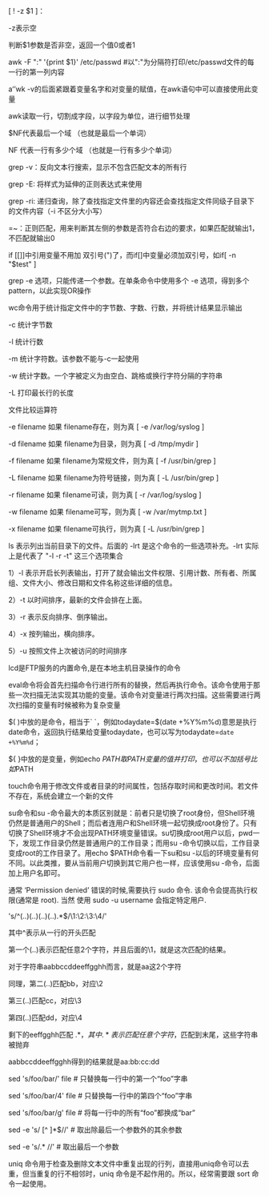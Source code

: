 [ ! -z $1 ]：

-z表示空

判断$1参数是否非空，返回一个值0或者1

 

awk  -F ":" '{print $1}' /etc/passwd   #以":"为分隔符打印/etc/passwd文件的每一行的第一列内容

a‘’wk -v的后面紧跟着变量名字和对变量的赋值，在awk语句中可以直接使用此变量

awk读取一行，切割成字段，以字段为单位，进行细节处理

 

$NF代表最后一个域 （也就是最后一个单词）

NF 代表一行有多少个域 （也就是一行有多少个单词）

grep -v：反向文本行搜索，显示不包含匹配文本的所有行

grep -E: 将样式为延伸的正则表达式来使用

grep -ri: 递归查询，除了查找指定文件里的内容还会查找指定文件同级子目录下的文件内容（-i 不区分大小写）

 

=~：正则匹配，用来判断其左侧的参数是否符合右边的要求，如果匹配就输出1，不匹配就输出0

 

if [[]]中引用变量不用加 双引号(")了，而if[]中变量必须加双引号，如if[ -n "$test" ]

 

grep -e 选项，只能传递一个参数。在单条命令中使用多个 -e 选项，得到多个pattern，以此实现OR操作

 

wc命令用于统计指定文件中的字节数、字数、行数，并将统计结果显示输出

-c 统计字节数

-l 统计行数

-m 统计字符数。该参数不能与-c一起使用

-w 统计字数。一个字被定义为由空白、跳格或换行字符分隔的字符串

-L 打印最长行的长度

 

 

文件比较运算符

-e filename 如果 filename存在，则为真 [ -e /var/log/syslog ]

-d filename 如果 filename为目录，则为真 [ -d /tmp/mydir ]

-f filename 如果 filename为常规文件，则为真 [ -f /usr/bin/grep ]

-L filename 如果 filename为符号链接，则为真 [ -L /usr/bin/grep ]

-r filename 如果 filename可读，则为真 [ -r /var/log/syslog ]

-w filename 如果 filename可写，则为真 [ -w /var/mytmp.txt ]

-x filename 如果 filename可执行，则为真 [ -L /usr/bin/grep ]

 

 

ls 表示列出当前目录下的文件。后面的 -lrt 是这个命令的一些选项补充。-lrt 实际上是代表了 "-l -r -t" 这三个选项集合

1）-l 表示开启长列表输出，打开了就会输出文件权限、引用计数、所有者、所属组、文件大小、修改日期和文件名称这些详细的信息。

2）-t 以时间排序，最新的文件会排在上面。

3）-r 表示反向排序、倒序输出。

4）-x 按列输出，横向排序。

5）-u 按照文件上次被访问的时间排序

 

lcd是FTP服务的内置命令,是在本地主机目录操作的命令

 

eval命令将会首先扫描命令行进行所有的替换，然后再执行命令。该命令使用于那些一次扫描无法实现其功能的变量。该命令对变量进行两次扫描。这些需要进行两次扫描的变量有时候被称为复杂变量

 

$( )中放的是命令，相当于` `，例如todaydate=$(date +%Y%m%d)意思是执行date命令，返回执行结果给变量todaydate，也可以写为todaydate=`date +%Y%m%d`；

${ }中放的是变量，例如echo ${PATH}取PATH变量的值并打印，也可以不加括号比如$PATH

 

 touch命令用于修改文件或者目录的时间属性，包括存取时间和更改时间。若文件不存在，系统会建立一个新的文件

 

su命令和su -命令最大的本质区别就是：前者只是切换了root身份，但Shell环境仍然是普通用户的Shell；而后者连用户和Shell环境一起切换成root身份了。只有切换了Shell环境才不会出现PATH环境变量错误。su切换成root用户以后，pwd一下，发现工作目录仍然是普通用户的工作目录；而用su -命令切换以后，工作目录变成root的工作目录了。用echo $PATH命令看一下su和su -以后的环境变量有何不同。以此类推，要从当前用户切换到其它用户也一样，应该使用su -命令，后面加上用户名即可。

 

通常 ‘Permission denied’ 错误的时候,需要执行 sudo 命令. 该命令会提高执行权限(通常是 root). 当然 使用 sudo -u username 会指定特定用户.

 

's/^\(..\)\(..\)\(..\)\(..\).*$/\1:\2:\3:\4/'

其中^表示从一行的开头匹配

第一个\(..\)表示匹配任意2个字符，并且后面的\1，就是这次匹配的结果。

对于字符串aabbccddeeffgghh而言，就是aa这2个字符

同理，第二\(..\)匹配bb，对应\2

第三\(..\)匹配cc，对应\3

第四\(..\)匹配dd，对应\4

剩下的eeffgghh匹配 .*$，其中.*表示匹配任意个字符，$匹配到末尾，这些字符串被抛弃

aabbccddeeffgghh得到的结果就是aa:bb:cc:dd

 

sed 's/foo/bar/' file # 只替换每一行中的第一个“foo”字串

sed 's/foo/bar/4' file # 只替换每一行中的第四个“foo”字串

sed 's/foo/bar/g' file # 将每一行中的所有“foo”都换成“bar”

sed -e 's/ [^ ]*$//' # 取出除最后一个参数外的其余参数

sed -e 's/.* //'  # 取出最后一个参数

 

uniq 命令用于检查及删除文本文件中重复出现的行列，直接用uniq命令可以去重，但当重复的行不相邻时，uniq 命令是不起作用的。所以，经常需要跟 sort 命令一起使用。

 

 

 

 

 

 
